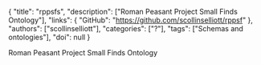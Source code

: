 {
  "title": "rppsfs",
  "description": ["Roman Peasant Project Small Finds Ontology"],
  "links": {
    "GitHub": "https://github.com/scollinselliott/rppsf"
  },
  "authors": ["scollinselliott"],
  "categories": ["?"],
  "tags": ["Schemas and ontologies"],
  "doi": null
}

<!-- Generated by csv2md.R – do not edit by hand -->

Roman Peasant Project Small Finds Ontology
